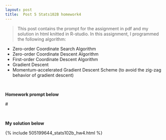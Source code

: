 ```yaml
---
layout: post
title:  Post 5 Stats102B homework4
---
```


> This post contains the prompt for the assignment in pdf and my solution in html knitted in R-studio. In this assignment, I programmed the following algorithm:
- Zero-order Coordinate Search Algorithm
- Zero-order Coordinate Descent Algorithm
- First-order Coordinate Descent Algorithm
- Gradient Descent
- Momentum-accelerated Gradient Descent Scheme (to avoid the zig-zag behavior of gradient descent)

<br />


**Homework prompt below**


#<object data="/images/homework4.pdf" width="720" height="1000" type='application/pdf'/>

<br />

**My solution below**

{% include 505199644_stats102b_hw4.html %}
